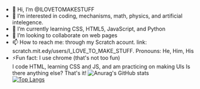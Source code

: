 - 👋 Hi, I’m @ILOVETOMAKESTUFF
- 👀 I’m interested in coding, mechanisms, math, physics, and artificial intelegence.
- 🌱 I’m currently learning CSS, HTML5, JavaScript, and Python
- 💞️ I’m looking to collaborate on web pages
- 📫 How to reach me: through my Scratch acount. link: scratch.mit.edy/users/I_LOVE_TO_MAKE_STUFF. Pronouns: He, Him, His
- ⚡Fun fact: I use chrome (that's not too fun)<br>
I code HTML, learning CSS and JS, and am practicing on making UIs
Is there anything else?
That's it!
![Anurag's GitHub stats](https://github-readme-stats.vercel.app/api?username=ILOVETOMAKESTUFF&show_icons=true&theme=dark)<br>
[![Top Langs](https://github-readme-stats.vercel.app/api/top-langs/?username=ILOVETOMAKESTUFF&theme=dark)](https://github.com/anuraghazra/github-readme-stats)

<!---
ILOVETOMAKESTUFF/ILOVETOMAKESTUFF is a ✨ special ✨ repository because its `README.md` (this file) appears on your GitHub profile.
You can click the Preview link to take a look at your changes.
--->
